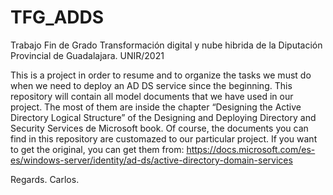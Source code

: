 # TFG_ADDS
Trabajo Fin de Grado Transformación digital y nube hibrida de la Diputación Provincial de Guadalajara. UNIR/2021

This is a project in order to resume and to organize the tasks we must do when we need to deploy an AD DS service since the beginning.
This repository will contain all model documents that we have used in our project. The most of them are inside the chapter “Designing the Active Directory Logical Structure” of the Designing and Deploying Directory and Security Services de Microsoft book.
Of course, the documents you can find in this repository are customazed to our particular project. If you want to get the original, you can get them from: https://docs.microsoft.com/es-es/windows-server/identity/ad-ds/active-directory-domain-services

Regards. Carlos.
